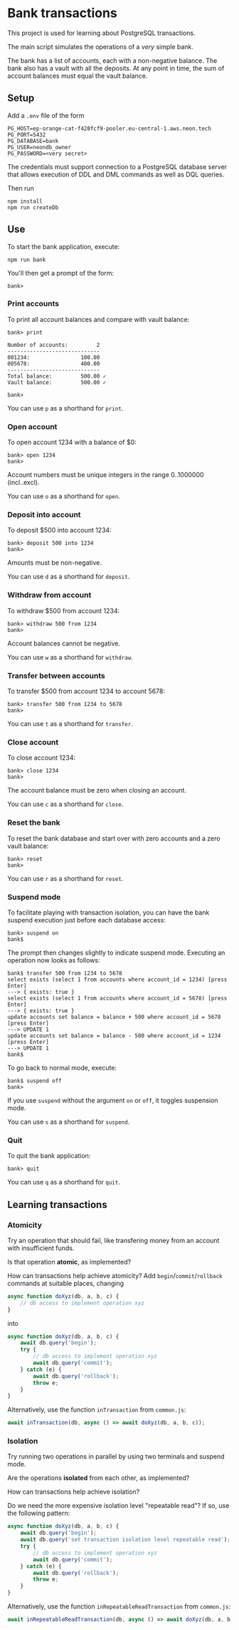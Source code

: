 # Bank transactions

This project is used for learning about PostgreSQL transactions.

The main script simulates the operations of a *very* simple bank.

The bank has a list of accounts, each with a non-negative balance. The
bank also has a vault with all the deposits. At any point in time, the
sum of account balances must equal the vault balance.

## Setup

Add a `.env` file of the form
```env
PG_HOST=ep-orange-cat-f428fcf9-pooler.eu-central-1.aws.neon.tech
PG_PORT=5432
PG_DATABASE=bank
PG_USER=neondb_owner
PG_PASSWORD=<very secret>
```
The credentials must support connection to a PostgreSQL database
server that allows execution of DDL and DML commands as well as
DQL queries.

Then run

```shell
npm install
npm run createDb
```

## Use

To start the bank application, execute:
```shell
npm run bank
```

You'll then get a prompt of the form:
```text
bank> 
```

### Print accounts
To print all account balances and compare with vault balance:
```text
bank> print

Number of accounts:         2
-----------------------------
001234:                100.00
005678:                400.00
-----------------------------
Total balance:         500.00 ✓
Vault balance:         500.00 ✓

bank>
```
You can use `p` as a shorthand for `print`.

### Open account
To open account 1234 with a balance of $0:
```text
bank> open 1234
bank>
```
Account numbers must be unique integers in the range 0..1000000 (incl..excl).

You can use `o` as a shorthand for `open`.

### Deposit into account
To deposit $500 into account 1234:
```text
bank> deposit 500 into 1234
bank>
```
Amounts must be non-negative.

You can use `d` as a shorthand for `deposit`.

### Withdraw from account
To withdraw $500 from account 1234:
```text
bank> withdraw 500 from 1234
bank>
```
Account balances cannot be negative.

You can use `w` as a shorthand for `withdraw`.

### Transfer between accounts
To transfer $500 from account 1234 to account 5678:
```text
bank> transfer 500 from 1234 to 5678
bank>
```

You can use `t` as a shorthand for `transfer`.

### Close account
To close account 1234:
```text
bank> close 1234
bank>
```
The account balance must be zero when closing an account.

You can use `c` as a shorthand for `close`.

### Reset the bank
To reset the bank database and start over with zero accounts and
a zero vault balance:
```text
bank> reset
bank>
```

You can use `r` as a shorthand for `reset`.

### Suspend mode

To facilitate playing with transaction isolation, you can have
the bank suspend execution just before each database access:
```text
bank> suspend on
bank$ 
```
The prompt then changes slightly to indicate suspend mode.
Executing an operation now looks as follows:
```text
bank$ transfer 500 from 1234 to 5678
select exists (select 1 from accounts where account_id = 1234) [press Enter]
---> { exists: true }
select exists (select 1 from accounts where account_id = 5678) [press Enter]
---> { exists: true }
update accounts set balance = balance + 500 where account_id = 5678 [press Enter]
---> UPDATE 1
update accounts set balance = balance - 500 where account_id = 1234 [press Enter]
---> UPDATE 1
bank$
```
To go back to normal mode, execute:
```text
bank$ suspend off
bank>
```

If you use `suspend` without the argument `on` or `off`, it toggles suspension
mode.

You can use `s` as a shorthand for `suspend`.

### Quit
To quit the bank application:
```text
bank> quit
```

You can use `q` as a shorthand for `quit`.

## Learning transactions

### Atomicity
Try an operation that should fail, like transfering money from
an account with insufficient funds.

Is that operation **atomic**, as implemented?

How can transactions help achieve atomicity?
Add `begin`/`commit`/`rollback` commands at suitable places,
changing
```js
async function doXyz(db, a, b, c) {
    // db access to implement operation xyz
}
```
into
```js
async function doXyz(db, a, b, c) {
    await db.query('begin');
    try {
        // db access to implement operation xyz
        await db.query('commit');
    } catch (e) {
        await db.query('rollback');
        throw e;
    }
}
```
Alternatively, use the function `inTransaction` from `common.js`:
```js
await inTransaction(db, async () => await doXyz(db, a, b, c));
```

### Isolation
Try running two operations in parallel by using two terminals
and suspend mode.

Are the operations **isolated** from each other, as implemented?

How can transactions help achieve isolation?

Do we need the more expensive isolation level "repeatable read"?
If so, use the following pattern:
```js
async function doXyz(db, a, b, c) {
    await db.query('begin');
    await db.query('set transaction isolation level repeatable read');
    try {
        // db access to implement operation xyz
        await db.query('commit');
    } catch (e) {
        await db.query('rollback');
        throw e;
    }
}
```
Alternatively, use the function `inRepeatableReadTransaction` from `common.js`:
```js
await inRepeatableReadTransaction(db, async () => await doXyz(db, a, b, c));
```
